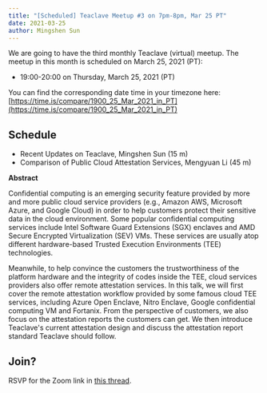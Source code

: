 ```yaml
---
title: "[Scheduled] Teaclave Meetup #3 on 7pm-8pm, Mar 25 PT"
date: 2021-03-25
author: Mingshen Sun
---
```


We are going to have the third monthly Teaclave (virtual) meetup. The meetup in
this month is scheduled on March 25, 2021 (PT):

- 19:00-20:00 on Thursday, March 25, 2021 (PT)

You can find the corresponding date time in your timezone here: [https://time.is/compare/1900_25_Mar_2021_in_PT](https://time.is/compare/1900_25_Mar_2021_in_PT)

## Schedule

- Recent Updates on Teaclave, Mingshen Sun (15 m)
- Comparison of Public Cloud Attestation Services, Mengyuan Li (45 m)

**Abstract**

Confidential computing is an emerging security feature provided by more and more
public cloud service providers (e.g., Amazon AWS, Microsoft Azure, and Google
Cloud) in order to help customers protect their sensitive data in the cloud
environment. Some popular confidential computing services include Intel Software
Guard Extensions (SGX) enclaves and AMD Secure Encrypted Virtualization (SEV)
VMs. These services are usually atop different hardware-based Trusted Execution
Environments (TEE) technologies.

Meanwhile, to help convince the customers the trustworthiness of the platform
hardware and the integrity of codes inside the TEE, cloud services providers
also offer remote attestation services. In this talk, we will first cover the
remote attestation workflow provided by some famous cloud TEE services,
including Azure Open Enclave, Nitro Enclave, Google confidential computing VM
and Fortanix. From the perspective of customers, we also focus on the
attestation reports the customers can get. We then introduce Teaclave's current
attestation design and discuss the attestation report standard Teaclave should
follow.

## Join?

RSVP for the Zoom link in [this thread](https://lists.apache.org/thread.html/r703f9605cca8cb25041ddc20cbaf4497591c540a6bfd31eab9d5cc14%40%3Cdev.teaclave.apache.org%3E).
